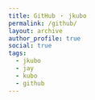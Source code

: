 ```yaml
---
title: GitHub ・ jkubo
permalink: /github/
layout: archive
author_profile: true
social: true
tags:
  - jkubo
  - jay
  - kubo
  - github
---
```

<div class="github-widget" data-username="jkubo"
  style="background-color:lightsteelblue; border-radius:3px;"></div>
<script src="https://unpkg.com/github-card@1.2.1/dist/widget.js"></script>